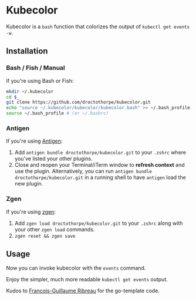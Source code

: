 # Kubecolor

Kubecolor is a `bash` function that colorizes the output of `kubectl get events -w`.

## Installation

### Bash / Fish / Manual
If you're using Bash or Fish:

```bash
mkdir ~/.kubecolor
cd $_
git clone https://github.com/droctothorpe/kubecolor.git 
echo "source ~/.kubecolor/kubecolor/kubecolor.bash" >> ~/.bash_profile # (or ~/.bashrc)
source ~/.bash_profile # (or ~/.bashrc)
```

### Antigen

If you're using [Antigen](https://github.com/zsh-users/antigen):

1. Add `antigen bundle droctothorpe/kubecolor.git` to your `.zshrc` where you've listed your other plugins.
2. Close and reopen your Terminal/iTerm window to **refresh context** and use the plugin. Alternatively, you can run `antigen bundle droctothorpe/kubecolor.git` in a running shell to have `antigen` load the new plugin.

### Zgen

If you're using [zgen](https://github.com/tarjoilija/zgen):

1. Add `zgen load droctothorpe/kubecolor.git` to your `.zshrc` along with your other `zgen load` commands.
2. `zgen reset && zgen save`

## Usage

Now you can invoke kubecolor with the `events` command.

Enjoy the simpler, much more readable `kubectl get events` output. 

Kudos to [Francois-Guillaume Ribreau](https://blog.fgribreau.com/2018/05/pretty-print-kubernetes-events-kubectl.html) for the go-template code. 
